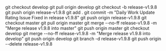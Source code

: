git checkout develop
git pull origin develop
git checkout -b release-v1.9.8
git push origin release-v1.9.8
git add .
git commit -m "Daily Work Update Rating Issue Fixed in release v1.9.8"
git push origin release-v1.9.8
git checkout master
git pull origin master
git merge --no-ff release-v1.9.8 -m "Merge release v1.9.8 into master"
git push origin master
git checkout develop
git merge --no-ff release-v1.9.8 -m "Merge release v1.9.8 into develop"
git push origin develop
git branch -d release-v1.9.8
git push origin --delete release-v1.9.8
